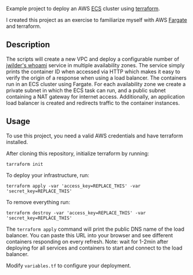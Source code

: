 Example project to deploy an AWS [ECS](https://aws.amazon.com/ecs/) cluster using [terraform](https://www.terraform.io/).

I created this project as an exercise to familiarize myself with AWS [Fargate](https://aws.amazon.com/fargate/) and terraform.

## Description

The scripts will create a new VPC and deploy a configurable number of [jwilder's whoami](https://github.com/jwilder/whoami) service in multiple availability zones.
The service simply prints the container ID when accessed via HTTP which makes it easy to verify the origin of a response when using a load balancer.
The containers run in an ECS cluster using Fargate.
For each availability zone we create a private subnet in which the ECS task can run, and a public subnet containing a NAT gateway for internet access.
Additionally, an application load balancer is created and redirects traffic to the container instances.


## Usage

To use this project, you need a valid AWS credentials and have terraform installed.

After cloning this repository, initialize terraform by running:

```tarraform init```

To deploy your infrastructure, run:

```terraform apply -var 'access_key=REPLACE_THIS' -var 'secret_key=REPLACE_THIS'```

To remove everything run:

```terraform destroy -var 'access_key=REPLACE_THIS' -var 'secret_key=REPLACE_THIS'```


The ```terraform apply``` command will print the public DNS name of the load balancer. You can paste this URL into your browser and see different containers responding on every refresh. Note: wait for 1-2min after deploying for all services and containers to start and connect to the load balancer.

Modify ```variables.tf``` to configure your deployment.
